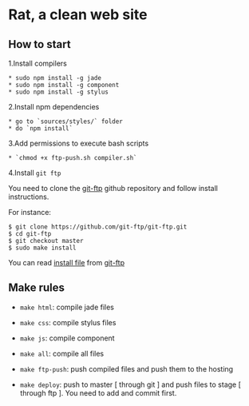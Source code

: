 # Rat, a clean web site

## How to start

1.Install compilers

    * sudo npm install -g jade
    * sudo npm install -g component
    * sudo npm install -g stylus

2.Install npm dependencies

    * go to `sources/styles/` folder
    * do `npm install`

3.Add permissions to execute bash scripts

    * `chmod +x ftp-push.sh compiler.sh`

4.Install `git ftp`

You need to clone the [git-ftp](https://github.com/git-ftp/git-ftp) github repository and follow install instructions.

For instance:

    $ git clone https://github.com/git-ftp/git-ftp.git
    $ cd git-ftp
    $ git checkout master
    $ sudo make install

You can read [install file](https://github.com/git-ftp/git-ftp/blob/develop/INSTALL.md) from [git-ftp](https://github.com/git-ftp/git-ftp)
## Make rules

  - `make html`: compile jade files

  - `make css`: compile stylus files

  - `make js`: compile component

  - `make all`: compile all files

  - `make ftp-push`: push compiled files and push them to the hosting

  - `make deploy`: push to master [ through git ] and push files to stage [ through ftp ]. You need to add and
  commit first.
